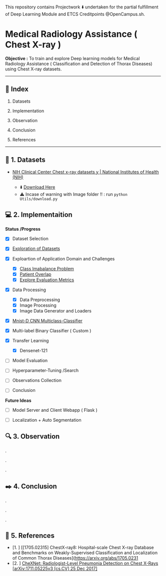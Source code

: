 This repository contains Projectwork :arrow_down: undertaken for the partial fulfillment of Deep Learning Module and ETCS Creditpoints @OpenCampus.sh.

# Medical Radiology Assistance ( Chest X-ray )

**Objective :** To train and explore Deep learning models for Medical Radiology Assistance ( Classification and Detection of  Thorax Diseases) using Chest X-ray datasets.

****

## :beginner: Index

1. Datasets

2. Implementation

3. Observation

4. Conclusion

5. References

****

## :diamond_shape_with_a_dot_inside: 1. Datasets

- [NIH Clinical Center Chest x-ray datasets y | National Institutes of Health (NIH)](https://www.nih.gov/news-events/news-releases/nih-clinical-center-provides-one-largest-publicly-available-chest-x-ray-datasets-scientific-community)
  
  - :arrow_down: [Download Here](https://nihcc.app.box.com/v/ChestXray-NIHCC)
  - ⚠️ Incase of warning with Image folder !! :  run `python Utils/download.py`

## :computer: 2. Implementaition

**Status /Progress**

- [x] Dataset Selection

- [x] [Exploration of Datasets](https://github.com/Mnpr/OC-DeepLearning/blob/main/Documentation/ExplorationXray.ipynb)

- [x] Exploartion of Application Domain and Challenges
  
  - [x]  [Class Imabalance Problem](https://github.com/Mnpr/OC-DeepLearning/blob/main/Documentation/ClassImbalance.ipynb)
  - [x]  [Patient Overlap](https://github.com/Mnpr/OC-DeepLearning/blob/main/Documentation/PatientOverlap.ipynb)
  - [x]  [Explore Evaluation Metrics](https://github.com/Mnpr/OC-DeepLearning/blob/main/Documentation/EvaluationMetrics.ipynb)

- [x] Data Processing
  
  - [x] Data Preprocessing
  - [x] Image Processing
  - [x] Image Data Generator and Loaders

- [x]  [Mnist-D CNN Multiclass-Classifier](https://github.com/Mnpr/OC-DeepLearning/blob/main/Documentation/MnistD_CNN.ipynb)

- [x]  Multi-label Binary Classifier ( Custom )

- [x] Transfer Learning
  - [x]  Densenet-121

- [ ]  Model Evaluation

- [ ]  Hyperparameter-Tuning /Search

- [ ]  Observations Collection

- [ ]  Conclusion



**Future Ideas**

- [ ]  Model Server and Client Webapp ( Flask )

- [ ]  Localization + Auto Segmentation



## :mag: 3. Observation

.

.

.

## :black_nib: 4. Conclusion

.

.

.

## :bookmark_tabs: 5. References

- [1. ] [[1705.02315] ChestX-ray8: Hospital-scale Chest X-ray Database and Benchmarks on Weakly-Supervised Classification and Localization of Common Thorax Diseases](https://arxiv.org/abs/1705.0231
- [2. ] [ CheXNet: Radiologist-Level Pneumonia Detection on Chest X-Rays [arXiv:1711.05225v3  [cs.CV]  25 Dec 2017]](https://arxiv.org/pdf/1711.05225.pdf)
